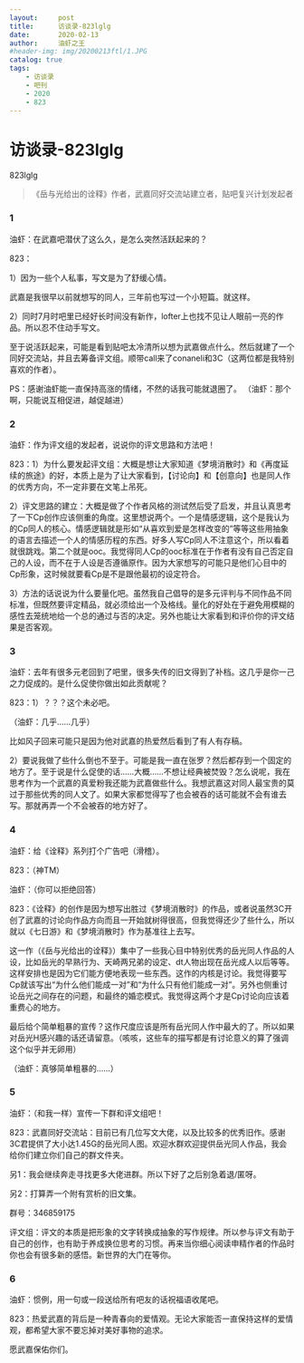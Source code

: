 ```yaml
---
layout:     post
title:      访谈录-823lglg
date:       2020-02-13
author:     油虾之王
#header-img: img/20200213ftl/1.JPG
catalog: true
tags:
    - 访谈录
    - 吧刊
    - 2020
    - 823
---
```


# 访谈录-823lglg

823lglg

> 《岳与光给出的诠释》作者，武嘉同好交流站建立者，贴吧复兴计划发起者

### 1
油虾：在武嘉吧潜伏了这么久，是怎么突然活跃起来的？

823：

1）因为⼀些个⼈私事，写⽂是为了舒缓⼼情。

武嘉是我很早以前就想写的同⼈，三年前也写过⼀个小短篇。就这样。

2）同时7月时吧里已经好长时间没有新作，lofter上也找不见让⼈眼前⼀亮的作品。所以忍不住动⼿写⽂。

⾄于说活跃起来，可能是看到贴吧太冷清所以想为武嘉做点什么。然后就建了⼀个同好交流站，并且去筹备评⽂组。顺带call来了conaneli和3C（这两位都是我特别喜欢的作者）。

PS：感谢油虾能⼀直保持⾼涨的情绪，不然的话我可能就退圈了。
（油虾：那个啊，只能说互相促进，越促越进）

### 2
油虾：作为评文组的发起者，说说你的评文思路和方法吧！

823：1）为什么要发起评⽂组：⼤概是想让⼤家知道《梦境消散时》和《再度延续的旅途》的好，本质上是为了让⼤家看到，【讨论向】和【创意向】也是同⼈作的优秀⽅向，不⼀定非要在⽂笔上吊死。

2）评⽂思路的建立：⼤概是做了个作者风格的测试然后受了启发，并且认真思考了⼀下Cp创作应该侧重的角度。这里想说两个。⼀个是情感逻辑，这个是我认为的Cp同⼈的核⼼。情感逻辑就是形如“从喜欢到爱是怎样改变的”等等这些用抽象的语⾔去描述⼀个⼈的情感历程的东西。好多⼈写Cp同⼈不注意这个，所以看着就很跳戏。第⼆个就是ooc。我觉得同⼈Cp的ooc标准在于作者有没有自⼰否定自⼰的⼈设，⽽不在于⼈设是否遵循原作。因为⼤家想写的可能只是他们⼼目中的Cp形象，这时候就要看Cp是不是跟他最初的设定符合。

3）⽅法的话说说为什么要量化吧。虽然我自⼰倡导的是多元评判与不同作品不同标准，但既然要评定精品，就必须给出⼀个及格线。量化的好处在于避免用模糊的感性去笼统地给⼀个总的通过与否的决定。另外也能让⼤家看到和评价你的评⽂结果是否客观。

### 3
油虾：去年有很多元老回到了吧里，很多失传的旧文得到了补档。这几乎是你一己之力促成的。是什么促使你做出如此贡献呢？

823：1）？？？这个未必吧。

（油虾：⼏乎……⼏乎）

比如风⼦回来可能只是因为他对武嘉的热爱然后看到了有⼈有存稿。

2）要说我做了些什么倒也不⾄于。可能是我⼀直在张罗？然后都存到⼀个固定的地⽅了。⾄于说是什么促使的话……⼤概……不想让经典被焚毁？怎么说呢，我在思考作为⼀个武嘉的真爱粉我还能为武嘉做些什么。我想武嘉这对同⼈最宝贵的莫过于那些优秀的同⼈⽂了。如果⼤家都觉得写了也会被吞的话可能就不会有谁去写。那就再弄⼀个不会被吞的地⽅好了。

### 4
油虾：给《诠释》系列打个广告吧（滑稽）。

823：（神TM）

油虾：（你可以拒绝回答）

823：《诠释》的创作是因为想写出胜过《梦境消散时》的作品，或者说虽然3C开创了武嘉的讨论向作品⽅向⽽且⼀开始就树得很⾼，但我觉得还少了些什么，所以就以《七日游》和《梦境消散时》作为基准往上去写。

这⼀作（《岳与光给出的诠释》）集中了⼀些我⼼目中特别优秀的岳光同⼈作品的⼈设，比如岳光的早熟⾏为、天崎两兄弟的设定、dt⼈物出现在岳光成⼈以后等等。这样安排也是因为它们能⽅便地表现⼀些东西。这作的内核是讨论。我觉得要写Cp就该写出“为什么他们能成⼀对”和“为什么只有他们能成⼀对”。另外也侧重讨论岳光之间存在的问题，和最终的婚恋模式。我觉得这两个才是Cp讨论向应该着重费⼼的地⽅。

最后给个简单粗暴的宣传？这作尺度应该是所有岳光同⼈作中最⼤的了。所以如果对岳光H感兴趣的话还请留意。（咳咳，这些车的描写都是有讨论意义的算了强调这个似乎并⽆卵用）

（油虾：真够简单粗暴的……）

### 5
油虾：（和我一样）宣传一下群和评文组吧！

823：武嘉同好交流站：目前已有⼏位写⽂⼤佬，以及比较多的优秀旧作。感谢3C君提供了⼤小达1.45G的岳光同⼈图。欢迎⽔群欢迎提供岳光同⼈作品，我会给你们建立你们自⼰的群⽂件夹。

另1：我会继续奔⾛寻找更多⼤佬进群。所以下好了之后别急着退/匿呀。

另2：打算弄⼀个附有赏析的旧⽂集。


群号：346859175

评⽂组：评⽂的本质是把形象的⽂字转换成抽象的写作规律。所以参与评⽂有助于自⼰的创作，也有助于养成换位思考的习惯。再来当你细⼼阅读申精作者的作品时你也会有很多新的感悟。新世界的⼤门在等你。

### 6
油虾：惯例，用一句或一段送给所有吧友的话祝福语收尾吧。

823：热爱武嘉的背后是⼀种青春向的爱情观。⽆论⼤家能否⼀直保持这样的爱情观，都希望⼤家不要忘掉对美好事物的追求。

愿武嘉保佑你们。
